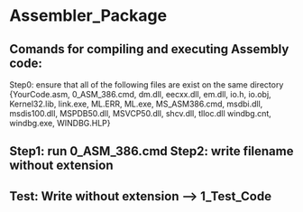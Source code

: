 # Assembler_Package
Comands for compiling and executing Assembly code:
-------------------------------------------------------------------------------
  Step0: ensure that all of the following files are exist on the same directory
         {YourCode.asm, 0_ASM_386.cmd, dm.dll, eecxx.dll, em.dll, io.h, io.obj,
          Kernel32.lib, link.exe, ML.ERR, ML.exe, MS_ASM386.cmd, 
          msdbi.dll, msdis100.dll, MSPDB50.dll, MSVCP50.dll, shcv.dll, tlloc.dll
	  windbg.cnt, windbg.exe, WINDBG.HLP}

  Step1: run 0_ASM_386.cmd
  Step2: write filename without extension
-------------------------------------------------------------------------------
Test: Write without extension --> 1_Test_Code
-------------------------------------------------------------------------------
